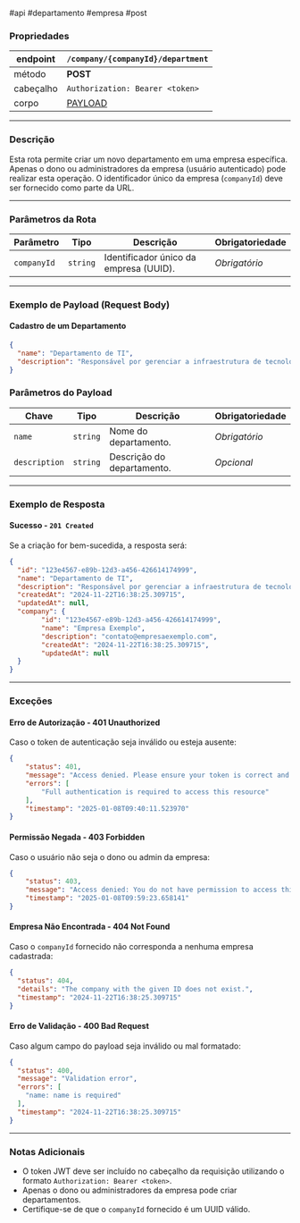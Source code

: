 #api #departamento #empresa #post

### Propriedades

| endpoint  | `/company/{companyId}/department`                                                       |
| --------- | --------------------------------------------------------------------------------------- |
| método    | **POST**                                                                                |
| cabeçalho | `Authorization: Bearer <token>`                                                         |
| corpo     | [PAYLOAD](#Exemplo%20de%20Payload%20(Request%20Body)#Cadastro%20de%20um%20Departamento) |

---

### Descrição

Esta rota permite criar um novo departamento em uma empresa específica. Apenas o dono ou administradores da empresa (usuário autenticado) pode realizar esta operação. O identificador único da empresa (`companyId`) deve ser fornecido como parte da URL.

---

### Parâmetros da Rota

| **Parâmetro** | **Tipo** | **Descrição**                          | **Obrigatoriedade** |
| ------------- | -------- | -------------------------------------- | ------------------- |
| `companyId`   | `string` | Identificador único da empresa (UUID). | _Obrigatório_       |

---

### Exemplo de Payload (Request Body)
#### Cadastro de um Departamento
```json
{
  "name": "Departamento de TI",
  "description": "Responsável por gerenciar a infraestrutura de tecnologia."
}
```

### Parâmetros do Payload

|**Chave**|**Tipo**|**Descrição**|**Obrigatoriedade**|
|---|---|---|---|
|`name`|`string`|Nome do departamento.|_Obrigatório_|
|`description`|`string`|Descrição do departamento.|_Opcional_|

---

### Exemplo de Resposta

#### Sucesso - `201 Created`
Se a criação for bem-sucedida, a resposta será:
```json
{
  "id": "123e4567-e89b-12d3-a456-426614174999",
  "name": "Departamento de TI",
  "description": "Responsável por gerenciar a infraestrutura de tecnologia.",
  "createdAt": "2024-11-22T16:38:25.309715",
  "updatedAt": null,
  "company": {
		"id": "123e4567-e89b-12d3-a456-426614174999", 
		"name": "Empresa Exemplo",
		"description": "contato@empresaexemplo.com",
		"createdAt": "2024-11-22T16:38:25.309715",
		"updatedAt": null
  }
}
```

--- 

### Exceções

#### Erro de Autorização - **401 Unauthorized**
Caso o token de autenticação seja inválido ou esteja ausente:
```json
{
	"status": 401,
	"message": "Access denied. Please ensure your token is correct and active.",
	"errors": [
		"Full authentication is required to access this resource"
	],
	"timestamp": "2025-01-08T09:40:11.523970"
}
```

#### Permissão Negada - **403 Forbidden**
Caso o usuário não seja o dono ou admin da empresa:
```json
{
	"status": 403,
	"message": "Access denied: You do not have permission to access this resource.",
	"timestamp": "2025-01-08T09:59:23.658141"
}
```

#### Empresa Não Encontrada - **404 Not Found**
Caso o `companyId` fornecido não corresponda a nenhuma empresa cadastrada:
```json
{
  "status": 404,
  "details": "The company with the given ID does not exist.",
  "timestamp": "2024-11-22T16:38:25.309715"
}
```

#### Erro de Validação - **400 Bad Request**
Caso algum campo do payload seja inválido ou mal formatado:
```json
{
  "status": 400,
  "message": "Validation error",
  "errors": [
    "name: name is required"
  ],
  "timestamp": "2024-11-22T16:38:25.309715"
}
```

---
### Notas Adicionais
- O token JWT deve ser incluído no cabeçalho da requisição utilizando o formato `Authorization: Bearer <token>`.
- Apenas o dono ou administradores da empresa pode criar departamentos.
- Certifique-se de que o `companyId` fornecido é um UUID válido.